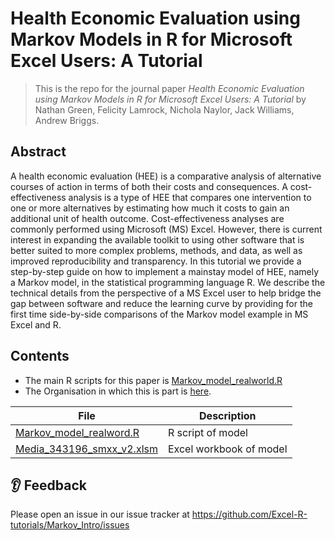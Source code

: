 # Health Economic Evaluation using Markov Models in R for Microsoft Excel Users: A Tutorial

> This is the repo for the journal paper _Health Economic Evaluation using Markov Models in R for Microsoft Excel Users: A Tutorial_ by 
Nathan Green, Felicity Lamrock, Nichola Naylor, Jack Williams, Andrew Briggs.

## Abstract
A health economic evaluation (HEE) is a comparative analysis of alternative courses of action in terms of both their costs and consequences. A cost-effectiveness analysis is a type of HEE that compares one intervention to one or more alternatives by estimating how much it costs to gain an additional unit of health outcome. Cost-effectiveness analyses are commonly performed using Microsoft (MS) Excel. However, there is current interest in expanding the available toolkit to using other software that is better suited to more complex problems, methods, and data, as well as improved reproducibility and transparency. In this tutorial we provide a step-by-step guide on how to implement a mainstay model of HEE, namely a Markov model, in the statistical programming language R. We describe the technical details from the perspective of a MS Excel user to help bridge the gap between software and reduce the learning curve by providing for the first time side-by-side comparisons of the Markov model example in MS Excel and R.

## Contents

* The main R scripts for this paper is [Markov_model_realworld.R](https://github.com/Excel-R-tutorials/Markov_Intro/blob/main/Markov_model_realworld.R)
* The Organisation in which this is part is [here](https://github.com/Excel-R-tutorials).

File | Description
-----|------------
[Markov_model_realword.R](https://github.com/Excel-R-tutorials/Markov_Intro/blob/main/Markov_model_realworld.R) | R script of model
[Media_343196_smxx_v2.xlsm](https://github.com/Excel-R-tutorials/Markov_Intro/blob/main/Media_343196_smxx_v2.xlsm) | Excel workbook of model


## 👂 Feedback

Please open an issue in our issue tracker at
https://github.com/Excel-R-tutorials/Markov_Intro/issues
